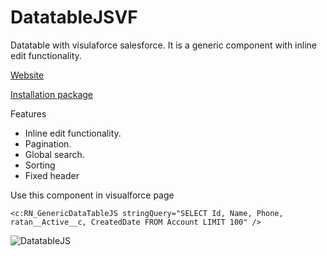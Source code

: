 # DatatableJSVF
Datatable with visulaforce salesforce. It is a generic component with inline edit functionality. 


[Website](http://ratanpaul.github.io/DatatableJSVF)

[Installation package](https://login.salesforce.com/packaging/installPackage.apexp?p0=04t900000002Zkf)

Features
- Inline edit functionality.
- Pagination.
- Global search.
- Sorting
- Fixed header


Use this component in visualforce page 
```
<c:RN_GenericDataTableJS stringQuery="SELECT Id, Name, Phone, ratan__Active__c, CreatedDate FROM Account LIMIT 100" />
```

![DatatableJS](https://raw.githubusercontent.com/RatanPaul/imges/master/img/DataTableJS.png)

